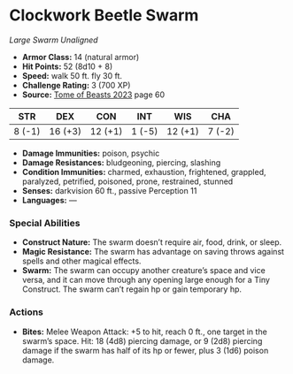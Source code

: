 # Clockwork Beetle Swarm

*Large* *Swarm* *Unaligned*

- **Armor Class:** 14 (natural armor)
- **Hit Points:** 52 (8d10 + 8)
- **Speed:** walk 50 ft. fly 30 ft.
- **Challenge Rating:** 3 (700 XP)
- **Source:** [Tome of Beasts 2023](https://koboldpress.com/kpstore/product/tome-of-beasts-1-2023-edition/) page 60

| STR | DEX | CON | INT | WIS | CHA |
| --- | --- | --- | --- | --- | --- |
| 8 (-1) | 16 (+3) | 12 (+1) | 1 (-5) | 12 (+1) | 7 (-2) |

- **Damage Immunities:** poison, psychic
- **Damage Resistances:** bludgeoning, piercing, slashing
- **Condition Immunities:** charmed, exhaustion, frightened, grappled, paralyzed, petrified, poisoned, prone, restrained, stunned
- **Senses:** darkvision 60 ft., passive Perception 11
- **Languages:** —

### Special Abilities

- **Construct Nature:** The swarm doesn’t require air, food, drink, or sleep.
- **Magic Resistance:** The swarm has advantage on saving throws against spells and other magical effects.
- **Swarm:** The swarm can occupy another creature’s space and vice versa, and it can move through any opening large enough for a Tiny Construct. The swarm can’t regain hp or gain temporary hp.

### Actions

- **Bites:** Melee Weapon Attack: +5 to hit, reach 0 ft., one target in the swarm’s space. Hit: 18 (4d8) piercing damage, or 9 (2d8) piercing damage if the swarm has half of its hp or fewer, plus 3 (1d6) poison damage.
